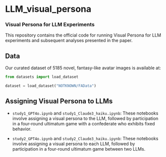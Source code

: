 # LLM_visual_persona

### Visual Persona for LLM Experiments

This repository contains the official code for running Visual Persona for LLM experiments and subsequent analyses presented in the paper.

## Data

Our curated dataset of 5185 novel, fantasy-like avatar images is available at:

```python
from datasets import load_dataset

dataset = load_dataset("NOTKNOWN/FAData")
```
## Assigning Visual Persona to LLMs

- `study1_GPT4o.ipynb` and `study1_Claude3_haiku.ipynb`: These notebooks involve assigning a visual persona to the LLM, followed by participation in a four-round ultimatum game with a confederate who exhibits fixed behavior.

- `study2_GPT4o.ipynb` and `study2_Claude3_haiku.ipynb`: These notebooks involve assigning a visual persona to each LLM, followed by participation in a four-round ultimatum game between two LLMs.
